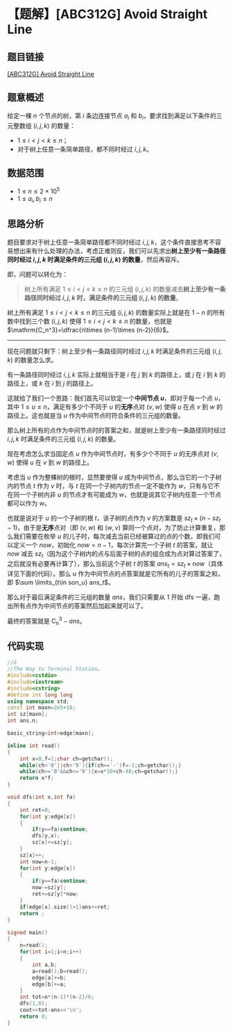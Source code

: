 # 【题解】[ABC312G] Avoid Straight Line

## 题目链接

[[ABC312G] Avoid Straight Line](https://atcoder.jp/contests/abc312/tasks/abc312_g)

## 题意概述

给定一棵 $n$ 个节点的树，第 $i$ 条边连接节点 $a_i$ 和 $b_i$，要求找到满足以下条件的三元整数组 $(i,j,k)$ 的数量：

- $1\le i<j<k\le n$；
- 对于树上任意一条简单路径，都不同时经过 $i,j,k$。

## 数据范围

- $1 \le n \le 2\times 10^5$
- $1\le a_i,b_i \le n$

## 思路分析

 题目要求对于树上任意一条简单路径都不同时经过 $i,j,k$，这个条件直接思考不容易想出来有什么处理的办法，考虑正难则反，我们可以先求出**树上至少有一条路径同时经过 $i,j,k$ 时满足条件的三元组 $(i,j,k)$ 的数量**，然后再容斥。

即，问题可以转化为：

> 树上所有满足 $1\le i<j< k\le n$ 的三元组 $(i,j,k)$ 的数量减去**树上至少有一条路径同时经过 $i,j,k$ 时，满足条件的三元组 $(i,j,k)$ 的数量**。

树上所有满足 $1\le i <j<k \le n$ 的三元组 $(i,j,k)$ 的数量实际上就是在 $1-n$ 的所有数中找到三个数 $(i,j,k)$ 使得 $1 \le i<j<k \le n$ 的数量，也就是 $\mathrm{C_n^3}=\dfrac{n\times (n-1)\times (n-2)}{6}$。

---

现在问题就只剩下：树上至少有一条路径同时经过 $i,j,k$ 时满足条件的三元组 $(i,j,k)$ 的数量怎么求。

有一条路径同时经过 $i,j,k$ 实际上就相当于是 $i$ 在 $j$ 到 $k$ 的路径上，或 $j$ 在 $i$ 到 $k$ 的路径上，或 $k$ 在 $i$ 到 $j$ 的路径上。

这就给了我们一个思路：我们首先可以钦定一个**中间节点 $u$**，即对于每一个点 $u$，其中 $1 \le u \le n$，满足有多少个不同于 $u$ 的**无序**点对 $(v,w)$ 使得 $u$ 在点 $v$ 到 $w$ 的路径上。这也就是当 $u$ 作为中间节点时符合条件的三元组的数量。

那么树上所有的点作为中间节点时的答案之和，就是树上至少有一条路径同时经过 $i,j,k$ 时满足条件的三元组 $(i,j,k)$ 的数量。

现在考虑怎么求当固定点 $u$ 作为中间节点时，有多少个不同于 $u$ 的无序点对 $(v,w)$ 使得 $u$ 在 $v$ 到 $w$ 的路径上。

考虑当 $u$ 作为整棵树的根时，显然要使得 $u$ 成为中间节点，那么当它的一个子树内的节点 $t$ 作为 $v$ 时，与 $t$ 在同一个子树内的节点一定不能作为 $w$，只有与它不在同一个子树内非 $u$ 的节点才有可能成为 $w$，也就是说其它子树内任意一个节点都可以作为 $w$。

也就是说对于 $u$ 的一个子树的根 $t$，该子树的点作为 $v$ 的方案数是 $sz_t\times (n-sz_t-1)$，由于是**无序**点对（即 $(v,w)$ 和 $(w,v)$ 算同一个点对，为了防止计算重复，那么我们需要在枚举 $u$ 的儿子时，每次减去当前已经被算过的点的个数，即我们可以定义一个 $now$，初始化 $now=n-1$，每次计算完一个子树 $t$ 的答案，就让 $now$ 减去 $sz_t$（因为这个子树内的点与后面子树的点的组合成为点对算过答案了，之后就没有必要再计算了），那么当前这个子树 $t$ 的答案 $ans_t=sz_t\times now$（具体详见下面的代码）。那么 $u$ 作为中间节点的点答案就是它所有的儿子的答案之和，即 $\sum \limits_{t\in son_u} ans_t$。

那么对于最后满足条件的三元组的数量 $ans$，我们只需要从 $1$ 开始 dfs 一遍，跑出所有点作为中间节点的答案然后加起来就可以了。

最终的答案就是 $\mathrm{C_n^3}-ans$。

## 代码实现

```cpp
//G
//The Way to Terminal Station…
#include<cstdio>
#include<iostream>
#include<cstring>
#define int long long
using namespace std;
const int maxn=2e5+10;
int sz[maxn];
int ans,n;

basic_string<int>edge[maxn];

inline int read()
{
	int x=0,f=1;char ch=getchar();
	while(ch<'0'||ch>'9'){if(ch=='-')f=-1;ch=getchar();}
	while(ch>='0'&&ch<='9'){x=x*10+ch-48;ch=getchar();}
	return x*f;
}

void dfs(int x,int fa)
{
	int ret=0;
	for(int y:edge[x])
	{
		if(y==fa)continue;
		dfs(y,x);
		sz[x]+=sz[y];
	}
	sz[x]++;
	int now=n-1;
	for(int y:edge[x])
	{
		if(y==fa)continue;
		now-=sz[y];
		ret+=sz[y]*now;
	}
	if(edge[x].size()>1)ans+=ret;
	return ;
}

signed main()
{
	n=read();
	for(int i=1;i<n;i++)
	{
		int a,b;
		a=read();b=read();
		edge[a]+=b;
		edge[b]+=a;
	}
	int tot=n*(n-1)*(n-2)/6;
	dfs(1,0);
	cout<<tot-ans<<'\n';
	return 0;
}
```



